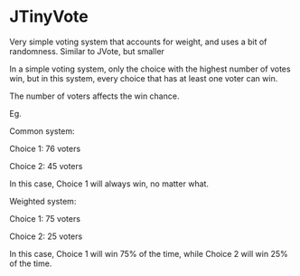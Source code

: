 # JTinyVote
Very simple voting system that accounts for weight, and uses a bit of randomness. Similar to JVote, but smaller

In a simple voting system, only the choice with the highest number of votes win, but in this system, every choice that has at least one voter can win.

The number of voters affects the win chance.

Eg.

Common system:

Choice 1: 76 voters

Choice 2: 45 voters

In this case, Choice 1 will always win, no matter what.


Weighted system:

Choice 1: 75 voters

Choice 2: 25 voters

In this case, Choice 1 will win 75% of the time, while Choice 2 will win 25% of the time.
